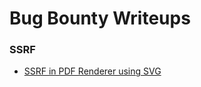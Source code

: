 # Bug Bounty Writeups


### SSRF
- [SSRF in PDF Renderer using SVG
](https://mastomi.id/articles/2021-05/ssrf-in-pdf-renderer-using-svg)
